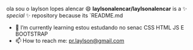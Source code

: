 
ola sou o laylson lopes alencar 😄
**laylsonalencar/laylsonalencar** is a ✨ _special_ ✨ repository because its `README.md
- 🌱 I’m currently learning estou estudando no senac CSS HTML JS E BOOTSTRAP
- 📫 How to reach me: pr.laylson@gmail.com

